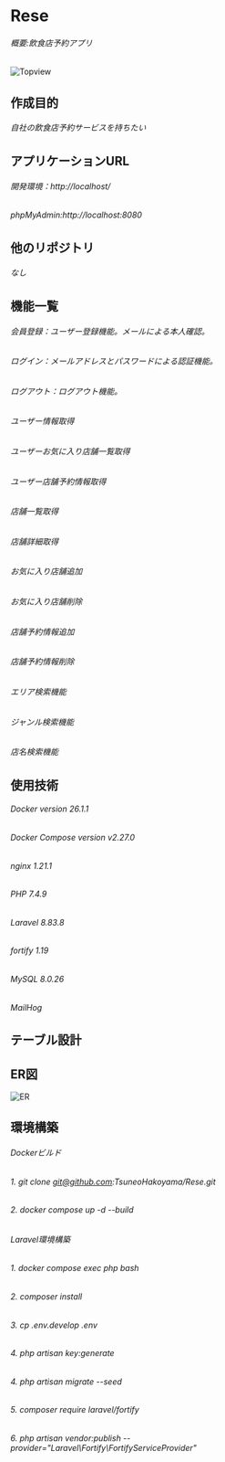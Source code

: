 # Rese
###### 概要:飲食店予約アプリ
 ![Topview](https://github.com/user-attachments/assets/41964cd4-41d8-4635-a247-3660c737192a)

## 作成目的
###### 自社の飲食店予約サービスを持ちたい

## アプリケーションURL
###### 開発環境：http://localhost/
###### phpMyAdmin:http://localhost:8080

## 他のリポジトリ
###### なし

## 機能一覧
###### 会員登録：ユーザー登録機能。メールによる本人確認。
###### ログイン：メールアドレスとパスワードによる認証機能。
###### ログアウト：ログアウト機能。
###### ユーザー情報取得
###### ユーザーお気に入り店舗一覧取得
###### ユーザー店舗予約情報取得
###### 店舗一覧取得
###### 店舗詳細取得
###### お気に入り店舗追加
###### お気に入り店舗削除
###### 店舗予約情報追加
###### 店舗予約情報削除
###### エリア検索機能
###### ジャンル検索機能
###### 店名検索機能

## 使用技術
###### Docker version 26.1.1
###### Docker Compose version v2.27.0
###### nginx 1.21.1
###### PHP 7.4.9
###### Laravel 8.83.8
###### fortify 1.19
###### MySQL 8.0.26
###### MailHog

## テーブル設計


## ER図
![ER](https://github.com/user-attachments/assets/f5fc6b97-d105-42d8-8177-1bcd56368654)
   
## 環境構築
###### Dockerビルド
###### 1. git clone git@github.com:TsuneoHakoyama/Rese.git
###### 2. docker compose up -d --build 
###### 
###### Laravel環境構築
###### 1. docker compose exec php bash
###### 2. composer install
###### 3. cp .env.develop .env
###### 4. php artisan key:generate
###### 4. php artisan migrate --seed
###### 5. composer require laravel/fortify
###### 6. php artisan vendor:publish --provider="Laravel\Fortify\FortifyServiceProvider"
